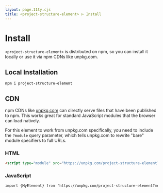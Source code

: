 ```yaml
---
layout: page.11ty.cjs
title: <project-structure-element> ⌲ Install
---
```


# Install

`<project-structure-element>` is distributed on npm, so you can install it locally or
use it via npm CDNs like unpkg.com.

## Local Installation

```bash
npm i project-structure-element
```

## CDN

npm CDNs like [unpkg.com]() can directly serve files that have been published to npm. This works great for standard JavaScript modules that the browser can load natively.

For this element to work from unpkg.com specifically, you need to include the `?module` query parameter, which tells unpkg.com to rewrite "bare" module specifiers to full URLs.

### HTML

```html
<script type="module" src="https://unpkg.com/project-structure-element?module"></script>
```

### JavaScript

```html
import {MyElement} from 'https://unpkg.com/project-structure-element?module';
```
